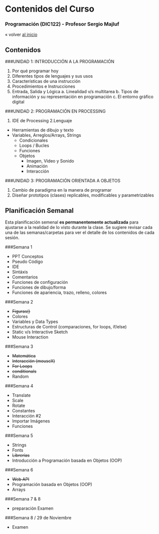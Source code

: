 # Contenidos del Curso  

### Programación (DIC122) - Profesor Sergio Majluf 

« volver [al inicio](https://github.com/sergiomajluf/Programacion-Diseno-UDD)

## Contenidos


###UNIDAD 1: INTRODUCCIÓN A LA PROGRAMACIÓN
1. Por qué programar hoy
2. Diferentes tipos de lenguajes y sus usos
3. Características de una instrucción
4. Procedimientos e Instrucciones
5. Entrada, Salida y Lógica
   a. Linealidad v/s multitarea
   b. Tipos de información y su representación en programación
   c. El entorno gráfico digital

###UNIDAD 2: PROGRAMACIÓN EN PROCESSING
1.	IDE de Processing
   2.Lenguaje
   * Herramientas de dibujo y texto
* Variables, Arreglos/Arrays, Strings
  * Condicionales
  * Loops / Bucles
  * Funciones
  * Objetos
    - Imagen, Video y Sonido
    - Animación
    - Interacción


###UNIDAD 3: PROGRAMACIÓN ORIENTADA A OBJETOS
1.	Cambio de paradigma en la manera de programar
2.	Diseñar prototipos (clases) replicables, modificables y parametrizables 




## Planificación Semanal

Esta planificación semenal **es permanentemente actualizada** para ajustarse a la realidad de lo visto durante la clase.
Se sugiere revisar cada una de las semanas/carpetas para ver el detalle de los contenidos de cada sesión.

###Semana 1
* PPT Conceptos
* Pseudo Código
* IDE
* Sintáxis
* Comentarios
* Funciones de configuración
* Funciones de dibujo/forma
* Funciones de apariencia, trazo, relleno, colores


###Semana 2
* ~~Figuras()~~
* Colores
* Variables y Data Types
* Estructuras de Control (comparaciones, for loops, if/else)
* Static v/s Interactive Sketch
* Mouse Interaction

###Semana 3
* ~~Matemática~~
* ~~Interacción (mouseX)~~
* ~~For Loops~~
* ~~conditionals~~
* Random

###Semana 4
* Translate
* Scale
* Rotate
* Constantes
* Interacción #2
* Importar Imágenes
* Funciones

###Semana 5
* Strings
* Fonts
* ~~Librerías~~
* Introducción a Programación basada en Objetos (OOP)

###Semana 6
* ~~Web API~~
* Programación basada en Objetos (OOP)
* Arrays

###Semana 7 & 8
* preparación Examen

###Semana 8 / 29 de Noviembre
* Examen


